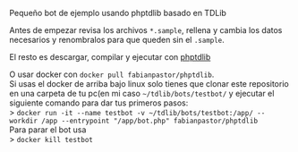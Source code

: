 Pequeño bot de ejemplo usando phptdlib basado en TDLib
  
Antes de empezar revisa los archivos `*.sample`, rellena y cambia los datos
necesarios y renombralos para que queden sin el `.sample`.
  
El resto es descargar, compilar y ejecutar con [phptdlib](https://github.com/yaroslavche/phptdlib)
  
O usar docker con `docker pull fabianpastor/phptdlib`.  
Si usas el docker de arriba bajo linux solo tienes que clonar este repositorio en una carpeta de tu pc(en mi caso `~/tdlib/bots/testbot/` y ejecutar el siguiente comando para dar tus primeros pasos:  
\> `docker run -it --name testbot -v ~/tdlib/bots/testbot:/app/ --workdir /app --entrypoint "/app/bot.php" fabianpastor/phptdlib`  
Para parar el bot usa  
\> `docker kill testbot`
